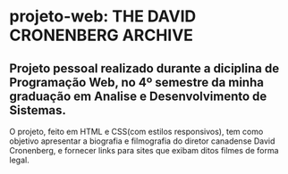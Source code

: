 # projeto-web: THE DAVID CRONENBERG ARCHIVE
## Projeto pessoal realizado durante a diciplina de **Programação Web**, no 4º semestre da minha graduação em Analise e Desenvolvimento de Sistemas.

O projeto, feito em HTML e CSS(com estilos responsivos), tem como objetivo apresentar a biografia e filmografia do diretor canadense David Cronenberg, e fornecer links para sites que exibam ditos filmes de forma legal.
